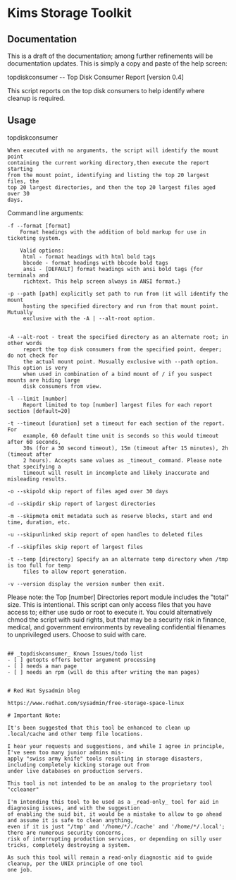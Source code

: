# Kims Storage Toolkit

## Documentation

This is a draft of the documentation; among further refinements will be documentation updates. This is simply a copy and paste of the help screen:

topdiskconsumer  -- Top Disk Consumer Report [version 0.4]

This script reports on the top disk consumers to help identify where cleanup is required.

## Usage

topdiskconsumer

	When executed with no arguments, the script will identify the mount point 
	containing the current working directory,then execute the report starting 
	from the mount point, identifying and listing the top 20 largest files, the 
	top 20 largest directories, and then the top 20 largest files aged over 30 
	days.

Command line arguments:

	-f --format [format]
		Format headings with the addition of bold markup for use in ticketing system. 

		Valid options:
		 html - format headings with html bold tags
		 bbcode - format headings with bbcode bold tags
		 ansi - [DEFAULT] format headings with ansi bold tags {for terminals and 
		 richtext. This help screen always in ANSI format.}

	-p --path [path] explicitly set path to run from (it will identify the mount 
		 hosting the specified directory and run from that mount point. Mutually 
		 exclusive with the -A | --alt-root option.
		

	-A --alt-root - treat the specified directory as an alternate root; in other words
		 report the top disk consumers from the specified point, deeper; do not check for
		 the actual mount point. Musually exclusive with --path option. This option is very 
		 when used in combination of a bind mount of / if you suspect mounts are hiding large
		 disk consumers from view.		

	-l --limit [number]
		 Report limited to top [number] largest files for each report section [default=20]

	-t --timeout [duration] set a timeout for each section of the report. For 
		 example, 60 default time unit is seconds so this would timeout after 60 seconds,
		 30s (for a 30 second timeout), 15m (timeout after 15 minutes), 2h (timeout after
		 2 hours). Accepts same values as _timeout_ command. Please note that specifying a 
		 timeout will result in incomplete and likely inaccurate and misleading results.

   	-o --skipold skip report of files aged over 30 days 

	-d --skipdir skip report of largest directories

	-m --skipmeta omit metadata such as reserve blocks, start and end time, duration, etc.

	-u --skipunlinked skip report of open handles to deleted files

	-f --skipfiles skip report of largest files

	-t --temp [directory] Specify an an alternate temp directory when /tmp is too full for temp
		 files to allow report generation.

	-v --version display the version number then exit.

Please note: the Top [number] Directories report module includes the "total" size. This is intentional.
This script can only access files that you have access to; either use sudo or root 
to execute it. You could alternatively chmod the script with suid rights, but that may be a
security risk in finance, medical, and government environments by revealing confidential
filenames to unprivileged users. Choose to suid with care.

```

## _topdiskconsumer_ Known Issues/todo list
- [ ] getopts offers better argument processing
- [ ] needs a man page
- [ ] needs an rpm (will do this after writing the man pages)


# Red Hat Sysadmin blog

https://www.redhat.com/sysadmin/free-storage-space-linux

# Important Note:

It's been suggested that this tool be enhanced to clean up .local/cache and other temp file locations.

I hear your requests and suggestions, and while I agree in principle, I've seen too many junior admins mis-
apply "swiss army knife" tools resulting in storage disasters, including completely kicking storage out from
under live databases on production servers.

This tool is not intended to be an analog to the proprietary tool "ccleaner"

I'm intending this tool to be used as a _read-only_ tool for aid in diagnosing issues, and with the suggestion
of enabling the suid bit, it would be a mistake to allow to go ahead and assume it is safe to clean anything,
even if it is just "/tmp' and '/home/*/./cache' and '/home/*/.local'; there are numerous security concerns,
risk of interrupting production services, or depending on silly user tricks, completely destroying a system.

As such this tool will remain a read-only diagnostic aid to guide cleanup, per the UNIX principle of one tool
one job.
